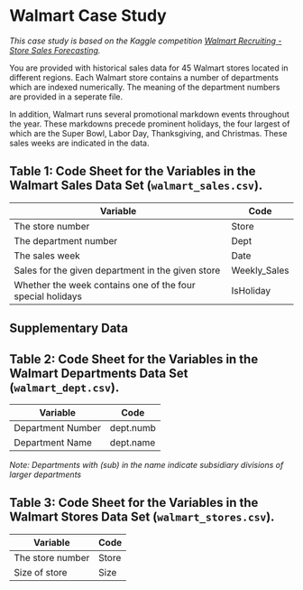 # Walmart Case Study

*This case study is based on the Kaggle competition [Walmart Recruiting - Store Sales Forecasting](https://www.kaggle.com/c/walmart-recruiting-store-sales-forecasting/data).*

You are provided with historical sales data for 45 Walmart stores located in different regions. Each Walmart store contains a number of departments which are indexed numerically. The meaning of the department numbers are provided in a seperate file.

In addition, Walmart runs several promotional markdown events throughout the year. These markdowns precede prominent holidays, the four largest of which are the Super Bowl, Labor Day, Thanksgiving, and Christmas. These sales weeks are indicated in the data.


Table 1:  Code Sheet for the Variables in the Walmart Sales Data Set (`walmart_sales.csv`).
-------------------------------------------------------------
Variable              |      Code
----------------------|--------------------------------------
The store number      | Store |
The department number | Dept  |
The sales week        | Date  |
Sales for the given department in the given store| Weekly_Sales|  
Whether the week contains one of the four special holidays|IsHoliday |


## Supplementary Data

Table 2:  Code Sheet for the Variables in the Walmart Departments Data Set (`walmart_dept.csv`).
-------------------------------------------------------------
Variable              |      Code
----------------------|--------------------------------------
Department Number     | dept.numb |
Department Name | dept.name  |

*Note: Departments with (sub) in the name indicate subsidiary divisions of larger departments*

Table 3:  Code Sheet for the Variables in the Walmart Stores Data Set (`walmart_stores.csv`).
-------------------------------------------------------------
Variable              |      Code
----------------------|--------------------------------------
The store number     | Store |
Size of store | Size  |

